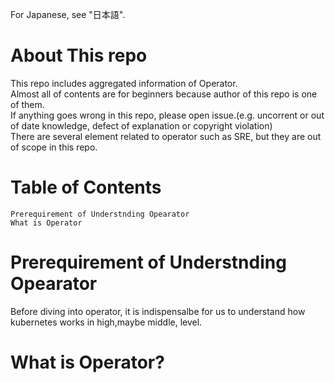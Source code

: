 For Japanese, see "日本語".

# About This repo
This repo includes aggregated information of Operator.  
Almost all of contents are for beginners because author of this repo is one of them.  
If anything goes wrong in this repo, please open issue.(e.g. uncorrent or out of date knowledge, defect of explanation or copyright violation)  
There are several element related to operator such as SRE, but they are out of scope in this repo.  

# Table of Contents
	Prerequirement of Understnding Opearator  
	What is Operator  
# Prerequirement of Understnding Opearator
Before diving into operator, it is indispensalbe for us to understand how kubernetes works in high,maybe middle, level.  

# What is Operator?
  
